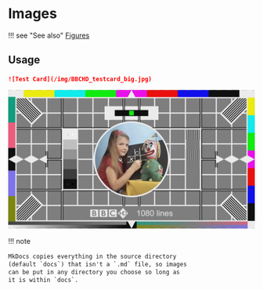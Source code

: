 # Images

!!! see "See also"
    [Figures](figures.md)

## Usage

```md
![Test Card](/img/BBCHD_testcard_big.jpg)
```

![Test Card](img/BBCHD_testcard_big.jpg)

!!! note

    MkDocs copies everything in the source directory 
    (default `docs`) that isn't a `.md` file, so images 
    can be put in any directory you choose so long as 
    it is within `docs`.
